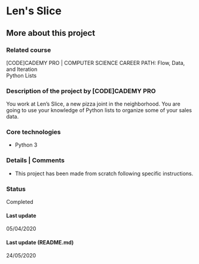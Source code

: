 # Len's Slice

## More about this project

### Related course
[CODE]CADEMY PRO | COMPUTER SCIENCE CAREER PATH: Flow, Data, and Iteration  
Python Lists

### Description of the project by [CODE]CADEMY PRO
You work at Len’s Slice, a new pizza joint in the neighborhood. You are going to use your knowledge of Python lists to organize some of your sales data.

### Core technologies
- Python 3

### Details | Comments
- This project has been made from scratch following specific instructions. 

### Status
Completed

#### Last update
05/04/2020

#### Last update (README.md)
24/05/2020
